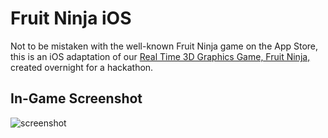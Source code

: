 # Fruit Ninja iOS
Not to be mistaken with the well-known Fruit Ninja game on the App Store, this is an iOS adaptation of our [Real Time 3D Graphics Game, Fruit Ninja,](https://github.com/hungrylittlebear/FruitNinja) created overnight for a hackathon.

## In-Game Screenshot

![screenshot](https://user-images.githubusercontent.com/41555194/126014432-83c7c075-5a68-4314-b43f-51ba301925f2.PNG)
